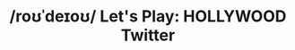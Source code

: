---
inv_num: 2021-007
add_credit:
url: 2021-007
title: "/roʊˈdeɪoʊ/ Let's Play: HOLLYWOOD Twitter"
year: '2021'
display_year: '2021'
medium: Twitter account
dims: Variable
pitch: Status account for /roʊˈdeɪoʊ/ a Deep Q RPG playing "super" computer. By @cory_arcangel
ps:
live_url: https://twitter.com/RodeoComputer
youtube:
related_code:
subheading:
download:
commission:
layout: things-i-made
---